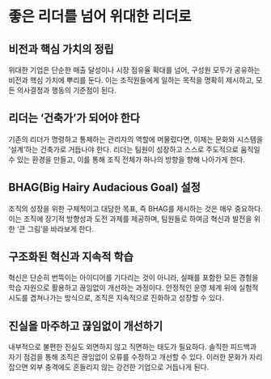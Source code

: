 # 좋은 리더를 넘어 위대한 리더로

## 비전과 핵심 가치의 정립
위대한 기업은 단순한 매출 달성이나 시장 점유율 확대를 넘어, 구성원 모두가 공유하는 비전과 핵심 가치에 뿌리를 둔다. 이는 조직원들에게 일하는 목적을 명확히 제시하고, 모든 의사결정과 행동의 기준점이 된다.

## 리더는 ‘건축가’가 되어야 한다

기존의 리더가 명령하고 통제하는 관리자의 역할에 머물렀다면, 이제는 문화와 시스템을 ‘설계’하는 건축가로 거듭나야 한다. 리더는 팀원이 성장하고 스스로 주도적으로 움직일 수 있는 환경을 만들고, 이를 통해 조직 전체가 하나의 방향을 향해 나아가게 한다.

## BHAG(Big Hairy Audacious Goal) 설정

조직의 성장을 위한 구체적이고 대담한 목표, 즉 BHAG를 제시하는 것은 매우 중요하다. 이는 조직에 장기적 방향성과 도전 과제를 제공하며, 팀원들로 하여금 혁신과 발전을 위한 ‘큰 그림’을 바라보게 한다.

## 구조화된 혁신과 지속적 학습

혁신은 단순히 번뜩이는 아이디어를 기다리는 것이 아니라, 실패를 포함한 모든 경험을 학습 자원으로 활용하고 끊임없이 개선하는 과정이다. 안정적인 운영 체계 위에 실험적 시도를 겹쳐나가는 방식으로, 조직은 지속적으로 진화하고 성장할 수 있다.

## 진실을 마주하고 끊임없이 개선하기
내부적으로 불편한 진실도 외면하지 않고 직면하는 태도가 필요하다. 솔직한 피드백과 자기 점검을 통해 조직은 끊임없이 오류를 수정하고 개선할 수 있다. 이러한 문화가 자리 잡으면 외부 충격에도 흔들리지 않는 강건한 기업으로 거듭나게 된다.